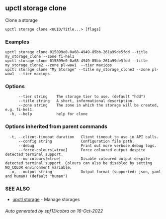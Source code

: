 ## upctl storage clone

Clone a storage

```
upctl storage clone <UUID/Title...> [flags]
```

### Examples

```
upctl storage clone 015899e0-0a68-4949-85bb-261a99de5fdd --title my_storage_clone --zone fi-hel1
upctl storage clone 015899e0-0a68-4949-85bb-261a99de5fdd --title my_storage_clone2 --zone pl-waw1  --tier maxiops
upctl storage clone "My Storage" --title my_storage_clone3 --zone pl-waw1  --tier maxiops
```

### Options

```
      --tier string    The storage tier to use. (default "hdd")
      --title string   A short, informational description.
      --zone string    The zone in which the storage will be created, e.g. fi-hel1.
  -h, --help           help for clone
```

### Options inherited from parent commands

```
  -t, --client-timeout duration   Client timeout to use in API calls.
      --config string             Configuration file path.
      --debug                     Print out more verbose debug logs.
      --force-colours[=true]      Force coloured output despite detected terminal support.
      --no-colours[=true]         Disable coloured output despite detected terminal support. Colours can also be disabled by setting NO_COLOR environment variable.
  -o, --output string             Output format (supported: json, yaml and human) (default "human")
```

### SEE ALSO

* [upctl storage](upctl_storage.md)	 - Manage storages

###### Auto generated by spf13/cobra on 16-Oct-2022
